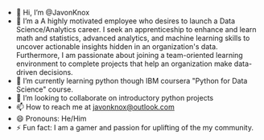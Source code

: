 - 👋 Hi, I’m @JavonKnox
- 👀 I’m a A highly motivated employee who desires to launch a Data Science/Analytics career. I seek an
apprenticeship to enhance and learn math and statistics, advanced analytics, and machine
learning skills to uncover actionable insights hidden in an organization's data. Furthermore, I
am passionate about joining a team-oriented learning environment to complete projects that
help an organization make data-driven decisions.
- 🌱 I’m currently learning python though  IBM coursera "Python for Data Science" course.
- 💞️ I’m looking to collaborate on introductory python projects
- 📫 How to reach me at javonknox@outlook.com
- 😄 Pronouns: He/Him
- ⚡ Fun fact: I am a gamer and passion for uplifting of the my community. 

<!---
JavonKnox/JavonKnox is a ✨ special ✨ repository because its `README.md` (this file) appears on your GitHub profile.
You can click the Preview link to take a look at your changes.
--->
